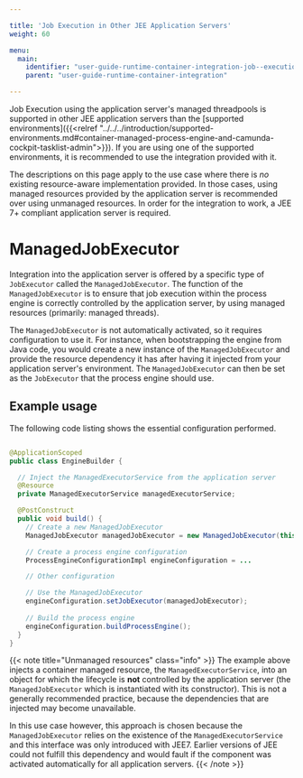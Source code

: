 ```yaml
---

title: 'Job Execution in Other JEE Application Servers'
weight: 60

menu:
  main:
    identifier: "user-guide-runtime-container-integration-job--execution-other-jee"
    parent: "user-guide-runtime-container-integration"

---
```


Job Execution using the application server's managed threadpools is supported in other JEE application servers than the [supported environments]({{<relref "../../../introduction/supported-environments.md#container-managed-process-engine-and-camunda-cockpit-tasklist-admin">}}). If you are using one of the supported environments, it is recommended to use the integration provided with it. 

The descriptions on this page apply to the use case where there is *no* existing resource-aware implementation provided. In those cases, using managed resources provided by the application server is recommended over using unmanaged resources. In order for the integration to work, a JEE 7+ compliant application server is required. 

# ManagedJobExecutor

Integration into the application server is offered by a specific type of `JobExecutor` called the `ManagedJobExecutor`. The function of the `ManagedJobExecutor` is to ensure that job execution within the process engine is correctly controlled by the application server, by using managed resources (primarily: managed threads).

The `ManagedJobExecutor` is not automatically activated, so it requires configuration to use it. For instance, when bootstrapping the engine from Java code, you would create a new instance of the `ManagedJobExecutor` and provide the resource dependency it has after having it injected from your application server's environment. The `ManagedJobExecutor` can then be set as the `JobExecutor` that the process engine should use.

## Example usage

The following code listing shows the essential configuration performed.

```java

@ApplicationScoped
public class EngineBuilder {

  // Inject the ManagedExecutorService from the application server
  @Resource
  private ManagedExecutorService managedExecutorService; 

  @PostConstruct
  public void build() {
  	// Create a new ManagedJobExecutor
  	ManagedJobExecutor managedJobExecutor = new ManagedJobExecutor(this.managedExecutorService);

  	// Create a process engine configuration 
    ProcessEngineConfigurationImpl engineConfiguration = ...

    // Other configuration

    // Use the ManagedJobExecutor
    engineConfiguration.setJobExecutor(managedJobExecutor);
    
    // Build the process engine
    engineConfiguration.buildProcessEngine();
  }   
}
```

{{< note title="Unmanaged resources" class="info" >}}
  The example above injects a container managed resource, the `ManagedExecutorService`, into an object for which the lifecycle is **not** controlled by the application server (the `ManagedJobExecutor` which is instantiated with its constructor). This is not a generally recommended practice, because the dependencies that are injected may become unavailable.

  In this use case however, this approach is chosen because the `ManagedJobExecutor` relies on the existence of the `ManagedExecutorService` and this interface was only introduced with JEE7. Earlier versions of JEE could not fulfill this dependency and would fault if the component was activated automatically for all application servers.
{{< /note >}}
